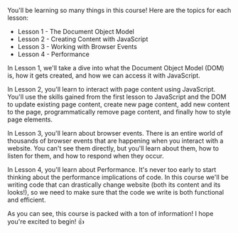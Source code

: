 You'll be learning so many things in this course! Here are the topics for each lesson:

- Lesson 1 - The Document Object Model
- Lesson 2 - Creating Content with JavaScript
- Lesson 3 - Working with Browser Events
- Lesson 4 - Performance

In Lesson 1, we'll take a dive into what the Document Object Model (DOM) is, how it gets created, and how we can access it with JavaScript.

In Lesson 2, you'll learn to interact with page content using JavaScript. You'll use the skills gained from the first lesson to JavaScript and the DOM to update existing page content, create new page content, add new content to the page, programmatically remove page content, and finally how to style page elements.

In Lesson 3, you'll learn about browser events. There is an entire world of thousands of browser events that are happening when you interact with a website. You can't see them directly, but you'll learn about them, how to listen for them, and how to respond when they occur.

In Lesson 4, you'll learn about Performance. It's never too early to start thinking about the performance implications of code. In this course we'll be writing code that can drastically change website (both its content and its looks!), so we need to make sure that the code we write is both functional and efficient.

As you can see, this course is packed with a ton of information! I hope you're excited to begin! 👍